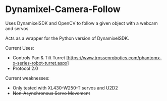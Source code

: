 # Dynamixel-Camera-Follow
Uses DynamixelSDK and OpenCV to follow a given object with a webcam and servos

Acts as a wrapper for the Python version of DynamixelSDK.

Current Uses:
  * Controls Pan & Tilt Turret [https://www.trossenrobotics.com/phantomx-x-series-robot-turret.aspx]
  * Protocol 2.0
  
Current weaknesses:
  * Only tested with XL430-W250-T servos and U2D2 
  * ~~Non-Asynchronous Servo Movement~~

